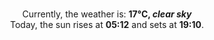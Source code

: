 <p  align="center"><br/>Currently, the weather is: <b> 17°C, <i>clear sky</i></b></br>Today, the sun rises at <b>05:12</b> and sets at <b>19:10</b>.</p>